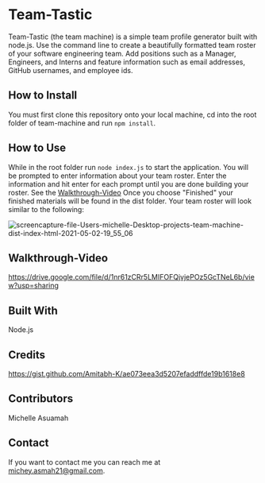 # Team-Tastic

Team-Tastic (the team machine) is a simple team profile generator built with node.js. Use the command line to create a beautifully formatted team roster of your software engineering team. Add positions such as a Manager, Engineers, and Interns and feature information such as email addresses, GitHub usernames, and employee ids.

## How to Install
You must first clone this repository onto your local machine, cd into the root folder of team-machine and run `npm install`. 


## How to Use
While in the root folder run `node index.js` to start the application. You will be prompted to enter information about your team roster. Enter the information and hit enter for each prompt until you are done building your roster. See the [Walkthrough-Video](#walkthrough-video)
Once you choose "Finished" your finished materials will be found in the dist folder. Your team roster will look similar to the following:

![screencapture-file-Users-michelle-Desktop-projects-team-machine-dist-index-html-2021-05-02-19_55_06](https://user-images.githubusercontent.com/77217156/116832354-d013f880-ab82-11eb-9d8a-8e237d3154af.png)

## Walkthrough-Video
https://drive.google.com/file/d/1nr61zCRr5LMIFOFQjvjePOz5GcTNeL6b/view?usp=sharing

## Built With
Node.js

## Credits
https://gist.github.com/Amitabh-K/ae073eea3d5207efaddffde19b1618e8


## Contributors
Michelle Asuamah

## Contact
If you want to contact me you can reach me at michey.asmah21@gmail.com.

